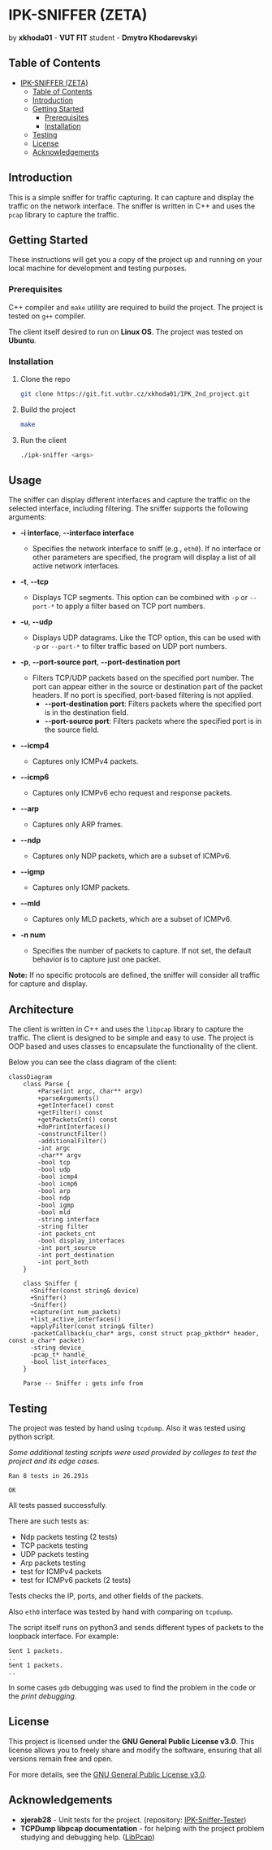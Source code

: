 # IPK-SNIFFER (ZETA)
by **xkhoda01** - **VUT FIT** student - **Dmytro Khodarevskyi**
## Table of Contents

- [IPK-SNIFFER (ZETA)](#ipk-sniffer-zeta)
  - [Table of Contents](#table-of-contents)
  - [Introduction](#introduction)
  - [Getting Started](#getting-started)
    - [Prerequisites](#prerequisites)
    - [Installation](#installation)
  - [Testing](#testing)
  - [License](#license)
  - [Acknowledgements](#acknowledgements)

## Introduction

This is a simple sniffer for traffic capturing. It can capture and display the traffic on the network interface. The sniffer is written in C++ and uses the `pcap` library to capture the traffic.

## Getting Started

These instructions will get you a copy of the project up and running on your local machine for development and testing purposes.


### Prerequisites

C++ compiler and `make` utility are required to build the project. The project is tested on `g++` compiler.

The client itself desired to run on **Linux OS**. The project was tested on **Ubuntu**.

### Installation

1. Clone the repo
   ```sh
   git clone https://git.fit.vutbr.cz/xkhoda01/IPK_2nd_project.git
    ```
2. Build the project
    ```sh
    make
    ```
3. Run the client
    ```sh
    ./ipk-sniffer <args>
    ```

## Usage

The sniffer can display different interfaces and capture the traffic on the selected interface, including filtering. The sniffer supports the following arguments:


- **-i interface**, **--interface interface**
  - Specifies the network interface to sniff (e.g., `eth0`). If no interface or other parameters are specified, the program will display a list of all active network interfaces.

- **-t**, **--tcp**
  - Displays TCP segments. This option can be combined with `-p` or `--port-*` to apply a filter based on TCP port numbers.

- **-u**, **--udp**
  - Displays UDP datagrams. Like the TCP option, this can be used with `-p` or `--port-*` to filter traffic based on UDP port numbers.

- **-p**, **--port-source port**, **--port-destination port**
  - Filters TCP/UDP packets based on the specified port number. The port can appear either in the source or destination part of the packet headers. If no port is specified, port-based filtering is not applied.
    - **--port-destination port**: Filters packets where the specified port is in the destination field.
    - **--port-source port**: Filters packets where the specified port is in the source field.

- **--icmp4**
  - Captures only ICMPv4 packets.

- **--icmp6**
  - Captures only ICMPv6 echo request and response packets.

- **--arp**
  - Captures only ARP frames.

- **--ndp**
  - Captures only NDP packets, which are a subset of ICMPv6.

- **--igmp**
  - Captures only IGMP packets.

- **--mld**
  - Captures only MLD packets, which are a subset of ICMPv6.

- **-n num**
  - Specifies the number of packets to capture. If not set, the default behavior is to capture just one packet.

**Note:** If no specific protocols are defined, the sniffer will consider all traffic for capture and display.


## Architecture

The client is written in C++ and uses the `libpcap` library to capture the traffic. The client is designed to be simple and easy to use. The project is OOP based and uses classes to encapsulate the functionality of the client.

Below you can see the class diagram of the client:

```mermaid
classDiagram
    class Parse {
        +Parse(int argc, char** argv)
        +parseArguments()
        +getInterface() const
        +getFilter() const
        +getPacketsCnt() const
        +doPrintInterfaces()
        -construnctFilter()
        -additionalFilter()
        -int argc
        -char** argv
        -bool tcp
        -bool udp
        -bool icmp4
        -bool icmp6
        -bool arp
        -bool ndp
        -bool igmp
        -bool mld
        -string interface
        -string filter
        -int packets_cnt
        -bool display_interfaces
        -int port_source
        -int port_destination
        -int port_both
    }

    class Sniffer {
      +Sniffer(const string& device)
      +Sniffer()
      ~Sniffer()
      +capture(int num_packets)
      +list_active_interfaces()
      +applyFilter(const string& filter)
      -packetCallback(u_char* args, const struct pcap_pkthdr* header, const u_char* packet)
      -string device_
      -pcap_t* handle_
      -bool list_interfaces_
    }

    Parse -- Sniffer : gets info from
```
## Testing

The project was tested by hand using `tcpdump`. Also it was tested using python script.

*Some additional testing scripts were used provided by colleges to test the project and its edge cases.*

```
Ran 8 tests in 26.291s

OK
```
All tests passed successfully.

There are such tests as:
- Ndp packets testing (2 tests)
- TCP packets testing
- UDP packets testing
- Arp packets testing
- test for ICMPv4 packets
- test for ICMPv6 packets (2 tests)
  
Tests checks the IP, ports, and other fields of the packets.

Also `eth0` interface was tested by hand with comparing on `tcpdump`.

The script itself runs on python3 and 
sends different types of packets to the loopback interface. For example:
```
Sent 1 packets.
..
Sent 1 packets.
..
```

In some cases `gdb` debugging was used to find the problem in the code or the *print debugging*.

## License

This project is licensed under the **GNU General Public License v3.0**. This license allows you to freely share and modify the software, ensuring that all versions remain free and open.

For more details, see the [GNU General Public License v3.0](https://www.gnu.org/licenses/gpl-3.0.en.html).

## Acknowledgements

- **xjerab28** - Unit tests for the project. (repository: [IPK-Sniffer-Tester](https://git.fit.vutbr.cz/xjerab28/IPK-Sniffer-Tests/src/branch/main/ipkSnifferTests.py)) 
- **TCPDump libpcap documentation** - for helping with the project problem studying and debugging help. ([LibPcap](https://www.tcpdump.org/pcap.html))


